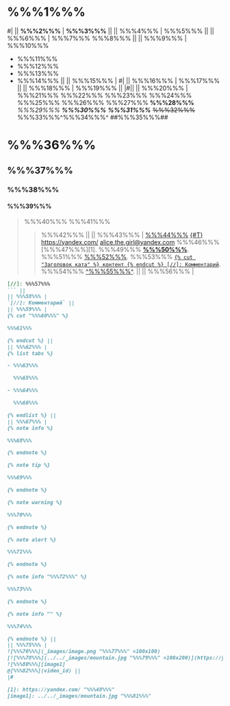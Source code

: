 # %%%1%%%

#|
|| **%%%2%%%** | **%%%3%%%** ||
|| %%%4%%% | %%%5%%% ||
|| %%%6%%% |
%%%7%%%
%%%8%%% ||
|| %%%9%%% | %%%10%%%
- %%%11%%%
- %%%12%%%
- %%%13%%%
- %%%14%%% ||
|| %%%15%%% |
#|
|| %%%16%%% | %%%17%%% ||
|| %%%18%%% | %%%19%%% ||
|#||
|| %%%20%%% |
%%%21%%%
%%%22%%%
%%%23%%%
%%%24%%% %%%25%%% %%%26%%% %%%27%%%
**%%%28%%%**
_%%%29%%%_
**_%%%30%%%_**
_**%%%31%%%**_
~~%%%32%%%~~
%%%33%%%^%%%34%%%^
##%%%35%%%##
# %%%36%%%
## %%%37%%%
### %%%38%%%
#### %%%39%%%
> %%%40%%%
> %%%41%%%
>> %%%42%%% ||
|| %%%43%%% |
[%%%44%%%](ссылка "%%%45%%%")
[{#T}](./index.md)
<https://yandex.com/>
<alice.the.girl@yandex.com>
%%%46%%% [%%%47%%%][1].
%%%49%%% **[%%%50%%%](https://cloud.yandex.com)**.
%%%51%%% [%%%52%%%](https://yadocs.tech).
%%%53%%% [`{% cut "Заголовок ката" %} контент {% endcut %} [//]: Комментарий`](#code).
%%%54%%% [^%%%55%%%^](https://en.wikipedia.org/wiki/Major_Grom_(2017_film)). ||
|| %%%56%%% |
```markdown
[//]: %%%57%%%
``` ||
|| %%%58%%% |
`[//]: Комментарий` ||
|| %%%59%%% |
{% cut "%%%60%%%" %}

%%%61%%%

{% endcut %} ||
|| %%%62%%% |
{% list tabs %}

- %%%63%%%

  %%%65%%%

- %%%64%%%

  %%%66%%%

{% endlist %} ||
|| %%%67%%% |
{% note info %}

%%%68%%%

{% endnote %}

{% note tip %}

%%%69%%%

{% endnote %}

{% note warning %}

%%%70%%%

{% endnote %}

{% note alert %}

%%%71%%%

{% endnote %}

{% note info "%%%72%%%" %}

%%%73%%%

{% endnote %}

{% note info "" %}

%%%74%%%

{% endnote %} ||
|| %%%75%%% |
![%%%76%%%](_images/image.png "%%%77%%%" =100x100)
[![%%%78%%%](../../_images/mountain.jpg "%%%79%%%" =100x200)](https://yandex.com/images/search?text=mountain)
![%%%80%%%][image1]
@[%%%82%%%](video_id) ||
|#

[1]: https://yandex.com/ "%%%48%%%"
[image1]: ../../_images/mountain.jpg "%%%81%%%"
